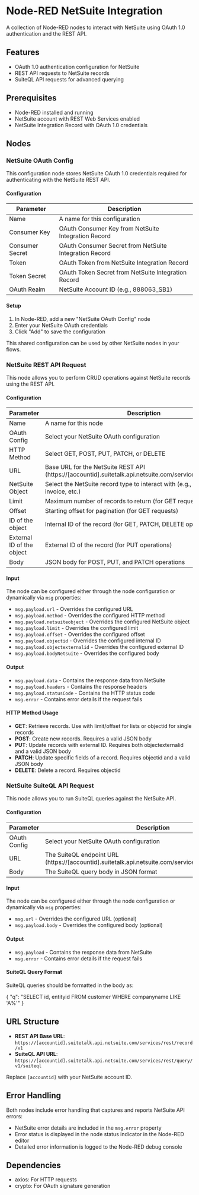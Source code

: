 # Node-RED NetSuite Integration

A collection of Node-RED nodes to interact with NetSuite using OAuth 1.0 authentication and the REST API.

## Features

- OAuth 1.0 authentication configuration for NetSuite
- REST API requests to NetSuite records
- SuiteQL API requests for advanced querying

## Prerequisites

- Node-RED installed and running
- NetSuite account with REST Web Services enabled
- NetSuite Integration Record with OAuth 1.0 credentials

## Nodes

### NetSuite OAuth Config

This configuration node stores NetSuite OAuth 1.0 credentials required for authenticating with the NetSuite REST API.

#### Configuration

| Parameter | Description |
|-----------|-------------|
| Name | A name for this configuration |
| Consumer Key | OAuth Consumer Key from NetSuite Integration Record |
| Consumer Secret | OAuth Consumer Secret from NetSuite Integration Record |
| Token | OAuth Token from NetSuite Integration Record |
| Token Secret | OAuth Token Secret from NetSuite Integration Record |
| OAuth Realm | NetSuite Account ID (e.g., 888063_SB1) |

#### Setup

1. In Node-RED, add a new "NetSuite OAuth Config" node
2. Enter your NetSuite OAuth credentials
3. Click "Add" to save the configuration

This shared configuration can be used by other NetSuite nodes in your flows.

### NetSuite REST API Request

This node allows you to perform CRUD operations against NetSuite records using the REST API.

#### Configuration

| Parameter | Description |
|-----------|-------------|
| Name | A name for this node |
| OAuth Config | Select your NetSuite OAuth configuration |
| HTTP Method | Select GET, POST, PUT, PATCH, or DELETE |
| URL | Base URL for the NetSuite REST API (https://[accountid].suitetalk.api.netsuite.com/services/rest/record/v1) |
| NetSuite Object | Select the NetSuite record type to interact with (e.g., customer, invoice, etc.) |
| Limit | Maximum number of records to return (for GET requests) |
| Offset | Starting offset for pagination (for GET requests) |
| ID of the object | Internal ID of the record (for GET, PATCH, DELETE operations) |
| External ID of the object | External ID of the record (for PUT operations) |
| Body | JSON body for POST, PUT, and PATCH operations |

#### Input

The node can be configured either through the node configuration or dynamically via `msg` properties:

- `msg.payload.url` - Overrides the configured URL
- `msg.payload.method` - Overrides the configured HTTP method
- `msg.payload.netsuiteobject` - Overrides the configured NetSuite object
- `msg.payload.limit` - Overrides the configured limit
- `msg.payload.offset` - Overrides the configured offset
- `msg.payload.objectid` - Overrides the configured internal ID
- `msg.payload.objectexternalid` - Overrides the configured external ID
- `msg.payload.bodyNetsuite` - Overrides the configured body

#### Output

- `msg.payload.data` - Contains the response data from NetSuite
- `msg.payload.headers` - Contains the response headers
- `msg.payload.statusCode` - Contains the HTTP status code
- `msg.error` - Contains error details if the request fails

#### HTTP Method Usage

- **GET**: Retrieve records. Use with limit/offset for lists or objectid for single records
- **POST**: Create new records. Requires a valid JSON body
- **PUT**: Update records with external ID. Requires both objectexternalid and a valid JSON body
- **PATCH**: Update specific fields of a record. Requires objectid and a valid JSON body
- **DELETE**: Delete a record. Requires objectid



### NetSuite SuiteQL API Request

This node allows you to run SuiteQL queries against the NetSuite API.

#### Configuration

| Parameter | Description |
|-----------|-------------|
| OAuth Config | Select your NetSuite OAuth configuration |
| URL | The SuiteQL endpoint URL (https://[accountid].suitetalk.api.netsuite.com/services/rest/query/v1/suiteql) |
| Body | The SuiteQL query body in JSON format |

#### Input

The node can be configured either through the node configuration or dynamically via `msg` properties:

- `msg.url` - Overrides the configured URL (optional)
- `msg.payload.body` - Overrides the configured body (optional)

#### Output

- `msg.payload` - Contains the response data from NetSuite
- `msg.error` - Contains error details if the request fails

#### SuiteQL Query Format

SuiteQL queries should be formatted in the body as:

{
  "q": "SELECT id, entityid FROM customer WHERE companyname LIKE 'A%'"
}




## URL Structure

- **REST API Base URL**: `https://[accountid].suitetalk.api.netsuite.com/services/rest/record/v1`
- **SuiteQL API URL**: `https://[accountid].suitetalk.api.netsuite.com/services/rest/query/v1/suiteql`

Replace `[accountid]` with your NetSuite account ID.

## Error Handling

Both nodes include error handling that captures and reports NetSuite API errors:

- NetSuite error details are included in the `msg.error` property
- Error status is displayed in the node status indicator in the Node-RED editor
- Detailed error information is logged to the Node-RED debug console

## Dependencies

- axios: For HTTP requests
- crypto: For OAuth signature generation

